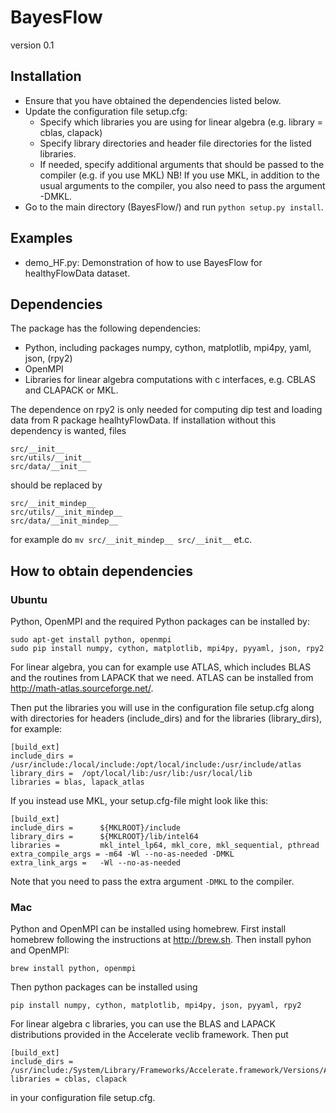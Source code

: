 # BayesFlow
version 0.1

## Installation
- Ensure that you have obtained the dependencies listed below.
- Update the configuration file setup.cfg: 
  - Specify which libraries you are using for linear algebra (e.g. library = cblas, clapack)
  - Specify library directories and header file directories for the listed libraries.
  - If needed, specify additional arguments that should be passed to the compiler (e.g. if you use MKL)
NB! If you use MKL, in addition to the usual arguments to the compiler, you also need to pass the argument -DMKL.
- Go to the main directory (BayesFlow/) and run `python setup.py install`.

## Examples
- demo_HF.py: Demonstration of how to use BayesFlow for healthyFlowData dataset. 

## Dependencies

The package has the following dependencies:
- Python, including packages numpy, cython, matplotlib, mpi4py, yaml, json, (rpy2)
- OpenMPI
- Libraries for linear algebra computations with c interfaces, e.g. CBLAS and CLAPACK or MKL. 

The dependence on rpy2 is only needed for computing dip test and loading data from R package healhtyFlowData.
If installation without this dependency is wanted, files

```
src/__init__   
src/utils/__init__  
src/data/__init__
```

should be replaced by
```
src/__init_mindep__  
src/utils/__init_mindep__  
src/data/__init_mindep__
```
for example do `mv src/__init_mindep__ src/__init__` et.c. 

## How to obtain dependencies

### Ubuntu

Python, OpenMPI and the required Python packages can be installed by:
```
sudo apt-get install python, openmpi  
sudo pip install numpy, cython, matplotlib, mpi4py, pyyaml, json, rpy2
```
For linear algebra, you can for example use ATLAS, which includes BLAS and the 
routines from LAPACK that we need. ATLAS can be installed from http://math-atlas.sourceforge.net/.

Then put the libraries you will use in the configuration file setup.cfg
along with directories for headers (include_dirs) and for the libraries (library_dirs),
for example:
```
[build_ext]
include_dirs = 	/usr/include:/local/include:/opt/local/include:/usr/include/atlas
library_dirs = 	/opt/local/lib:/usr/lib:/usr/local/lib
libraries = blas, lapack_atlas
```

If you instead use MKL, your setup.cfg-file might look like this:
```
[build_ext]
include_dirs =      ${MKLROOT}/include
library_dirs =      ${MKLROOT}/lib/intel64
libraries =         mkl_intel_lp64, mkl_core, mkl_sequential, pthread
extra_compile_args = -m64 -Wl --no-as-needed -DMKL
extra_link_args =   -Wl --no-as-needed
```
Note that you need to pass the extra argument `-DMKL` to the compiler.

### Mac

Python and OpenMPI can be installed using homebrew.
First install homebrew following the instructions at http://brew.sh.
Then install pyhon and OpenMPI:
```
brew install python, openmpi
```
Then python packages can be installed using
```
pip install numpy, cython, matplotlib, mpi4py, json, pyyaml, rpy2
```
For linear algebra c libraries, you can use the BLAS and LAPACK distributions provided in the Accelerate veclib framework.
Then put
```
[build_ext]
include_dirs = /usr/include:/System/Library/Frameworks/Accelerate.framework/Versions/A/Frameworks/vecLib.framework/Versions/A/Headers/
libraries = cblas, clapack
```
in your configuration file setup.cfg.





